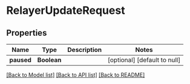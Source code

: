 # RelayerUpdateRequest

## Properties

| Name       | Type        | Description | Notes                        |
| ---------- | ----------- | ----------- | ---------------------------- |
| **paused** | **Boolean** |             | [optional] [default to null] |

[[Back to Model list]](../README.md#documentation-for-models) [[Back to API list]](../README.md#documentation-for-api-endpoints) [[Back to README]](../README.md)
